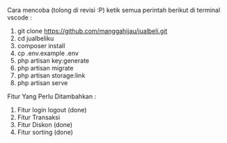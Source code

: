 Cara mencoba (tolong di revisi :P)
ketik semua perintah berikut di terminal vscode : 
1. git clone https://github.com/manggahijau/jualbeli.git 
2. cd jualbeliku 
3. composer install 
4. cp .env.example .env 
5. php artisan key:generate 
6. php artisan migrate 
7. php artisan storage:link 
8. php artisan serve

Fitur Yang Perlu Ditambahkan :

1. Fitur login logout (done)
2. Fitur Transaksi
3. Fitur Diskon (done)
4. Fitur sorting (done)
